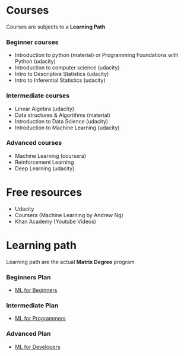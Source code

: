 # Courses
Courses are subjects to a <b>Learning Path</b>

### Beginner courses
- Introduction to python (material) or Programming Foundations with Python (udacity)
- Introduction to computer science (udacity)
- Intro to Descriptive Statistics (udacity)
- Intro to Inferential Statistics (udacity)

### Intermediate courses
- Linear Algebra (udacity)
- Data structures & Algorithms (material)
- Introduction to Data Science (udacity)
- Introduction to Machine Learning (udacity)

### Advanced courses
- Machine Learning (coursera)
- Reinforcement Learning
- Deep Learning (udacity)

# Free resources
- Udacity
- Coursera (Machine Learning by Andrew Ng)
- Khan Academy (Youtube Videos)

# Learning path
Learning path are the actual <b>Matrix Degree</b> program

### Beginners Plan
- [ML for Beginners](https://github.com/Param-Harrison/thematrixML/blob/master/ML-for-beginners.md)
### Intermediate Plan
- [ML for Programmers](https://github.com/Param-Harrison/thematrixML/blob/master/ML-for-programmers.md)
### Advanced Plan
- [ML for Developers](https://github.com/Param-Harrison/thematrixML/blob/master/ML-for-developers.md)
